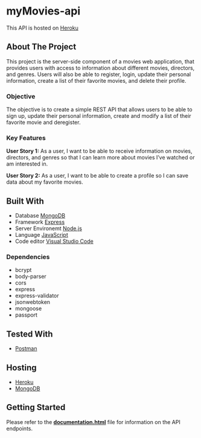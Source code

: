 # myMovies-api
This API is hosted on [Heroku](https://www.allmymovies.herokuapp.com/)
## About The Project
This project is the server-side component of a movies web application, that provides users with access to information about different movies, directors, and genres. Users will also be able to register, login, update their personal information, create a list of their favorite movies, and delete their profile.

### Objective
The objective is to create a simple REST API that allows users to be able to sign up, update their personal information, create and modify a list of their favorite movie and deregister.

### Key Features
**User Story 1:** As a user, I want to be able to receive information on movies, directors, and genres so that I can learn more about movies I’ve watched or am interested in.

**User Story 2:**
As a user, I want to be able to create a profile so I can save data about my favorite movies.

## Built With
* Database [MongoDB](https://www.mongodb.com/)
* Framework [Express](https://expressjs.com/)
* Server Environemt [Node.js](https://nodejs.org/)
* Language [JavaScript](https://www.javascript.com/)
* Code editor [Visual Studio Code](https://code.visualstudio.com/)
### Dependencies
* bcrypt
* body-parser
* cors
* express
* express-validator
* jsonwebtoken
* mongoose
* passport

## Tested With
* [Postman](https://www.postman.com/)

## Hosting
* [Heroku](https://www.heroku.com/)
* [MongoDB](https://www.mongodb.com/)

## Getting Started
Please refer to the **[documentation.html](https://allmymovies.herokuapp.com/documentation)** file for information on the API endpoints.


